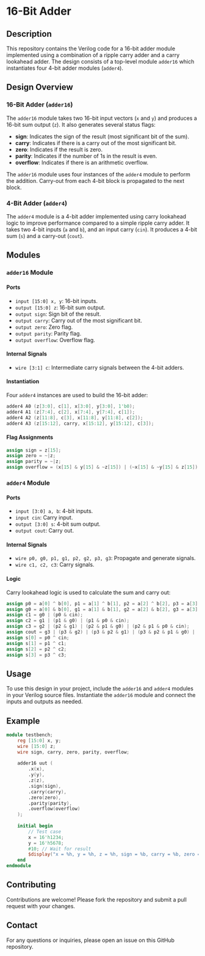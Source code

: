 # 16-Bit Adder

## Description

This repository contains the Verilog code for a 16-bit adder module implemented using a combination of a ripple carry adder and a carry lookahead adder. The design consists of a top-level module `adder16` which instantiates four 4-bit adder modules (`adder4`).

## Design Overview

### 16-Bit Adder (`adder16`)

The `adder16` module takes two 16-bit input vectors (`x` and `y`) and produces a 16-bit sum output (`z`). It also generates several status flags:

- **sign**: Indicates the sign of the result (most significant bit of the sum).
- **carry**: Indicates if there is a carry out of the most significant bit.
- **zero**: Indicates if the result is zero.
- **parity**: Indicates if the number of 1s in the result is even.
- **overflow**: Indicates if there is an arithmetic overflow.

The `adder16` module uses four instances of the `adder4` module to perform the addition. Carry-out from each 4-bit block is propagated to the next block.

### 4-Bit Adder (`adder4`)

The `adder4` module is a 4-bit adder implemented using carry lookahead logic to improve performance compared to a simple ripple carry adder. It takes two 4-bit inputs (`a` and `b`), and an input carry (`cin`). It produces a 4-bit sum (`s`) and a carry-out (`cout`).

## Modules

### `adder16` Module

#### Ports

- `input [15:0] x, y`: 16-bit inputs.
- `output [15:0] z`: 16-bit sum output.
- `output sign`: Sign bit of the result.
- `output carry`: Carry out of the most significant bit.
- `output zero`: Zero flag.
- `output parity`: Parity flag.
- `output overflow`: Overflow flag.

#### Internal Signals

- `wire [3:1] c`: Intermediate carry signals between the 4-bit adders.

#### Instantiation

Four `adder4` instances are used to build the 16-bit adder:

```verilog
adder4 A0 (z[3:0], c[1], x[3:0], y[3:0], 1'b0);
adder4 A1 (z[7:4], c[2], x[7:4], y[7:4], c[1]);
adder4 A2 (z[11:8], c[3], x[11:8], y[11:8], c[2]);
adder4 A3 (z[15:12], carry, x[15:12], y[15:12], c[3]);
```

#### Flag Assignments

```verilog
assign sign = z[15];
assign zero = ~|z;
assign parity = ~|z;
assign overflow = (x[15] & y[15] & ~z[15]) | (~x[15] & ~y[15] & z[15]);
```

### `adder4` Module

#### Ports

- `input [3:0] a, b`: 4-bit inputs.
- `input cin`: Carry input.
- `output [3:0] s`: 4-bit sum output.
- `output cout`: Carry out.

#### Internal Signals

- `wire p0, g0, p1, g1, p2, g2, p3, g3`: Propagate and generate signals.
- `wire c1, c2, c3`: Carry signals.

#### Logic

Carry lookahead logic is used to calculate the sum and carry out:

```verilog
assign p0 = a[0] ^ b[0], p1 = a[1] ^ b[1], p2 = a[2] ^ b[2], p3 = a[3] ^ b[3];
assign g0 = a[0] & b[0], g1 = a[1] & b[1], g2 = a[2] & b[2], g3 = a[3] & b[3];
assign c1 = g0 | (p0 & cin);
assign c2 = g1 | (p1 & g0) | (p1 & p0 & cin);
assign c3 = g2 | (p2 & g1) | (p2 & p1 & g0) | (p2 & p1 & p0 & cin);
assign cout = g3 | (p3 & g2) | (p3 & p2 & g1) | (p3 & p2 & p1 & g0) | (p3 & p2 & p1 & p0 & cin);
assign s[0] = p0 ^ cin;
assign s[1] = p1 ^ c1;
assign s[2] = p2 ^ c2;
assign s[3] = p3 ^ c3;
```

## Usage

To use this design in your project, include the `adder16` and `adder4` modules in your Verilog source files. Instantiate the `adder16` module and connect the inputs and outputs as needed.

## Example

```verilog
module testbench;
    reg [15:0] x, y;
    wire [15:0] z;
    wire sign, carry, zero, parity, overflow;
    
    adder16 uut (
        .x(x),
        .y(y),
        .z(z),
        .sign(sign),
        .carry(carry),
        .zero(zero),
        .parity(parity),
        .overflow(overflow)
    );
    
    initial begin
        // Test case
        x = 16'h1234;
        y = 16'h5678;
        #10; // Wait for result
        $display("x = %h, y = %h, z = %h, sign = %b, carry = %b, zero = %b, parity = %b, overflow = %b", x, y, z, sign, carry, zero, parity, overflow);
    end
endmodule
```



## Contributing

Contributions are welcome! Please fork the repository and submit a pull request with your changes.

## Contact

For any questions or inquiries, please open an issue on this GitHub repository.
```
